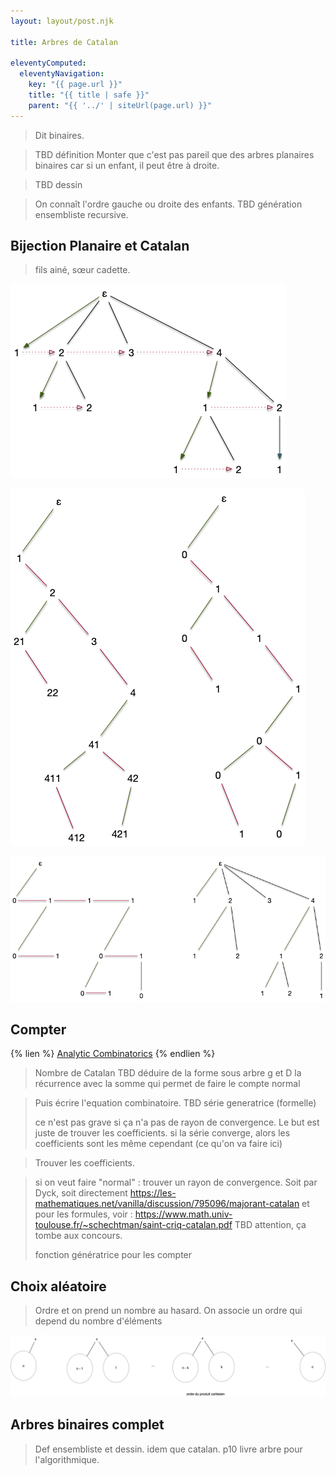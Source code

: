```yaml
---
layout: layout/post.njk

title: Arbres de Catalan

eleventyComputed:
  eleventyNavigation:
    key: "{{ page.url }}"
    title: "{{ title | safe }}"
    parent: "{{ '../' | siteUrl(page.url) }}"
---
```


> Dit binaires.

> TBD définition
> Monter que c'est pas pareil que des arbres planaires binaires car si un enfant, il peut être à droite.

> TBD dessin

> On connaît l'ordre gauche ou droite des enfants.
> TBD génération ensembliste recursive.

## Bijection Planaire et Catalan

> fils ainé, sœur cadette.

![bijection 1](./bijection-1.png)

![bijection 2](./bijection-2.png)

![bijection 3](./bijection-3.png)

## Compter

{% lien %}
[Analytic Combinatorics](https://algo.inria.fr/flajolet/Publications/book.pdf)
{% endlien %}

> Nombre de Catalan
> TBD déduire de la forme sous arbre g et D la récurrence avec la somme qui permet de faire le compte normal

> Puis écrire l'equation combinatoire.
> TBD série generatrice (formelle)
> 
> ce n'est pas grave si ça n'a pas de rayon de convergence. Le but est juste de trouver les coefficients.
> si la série converge, alors les coefficients sont les même cependant (ce qu'on va faire ici)

> Trouver les coefficients.

> 

> si on veut faire "normal" : trouver un rayon de convergence. Soit par Dyck, soit directement <https://les-mathematiques.net/vanilla/discussion/795096/majorant-catalan> et pour les formules, voir : <https://www.math.univ-toulouse.fr/~schechtman/saint-criq-catalan.pdf>
> TBD attention, ça tombe aux concours.
>
> fonction génératrice pour les compter
>

## Choix aléatoire

> Ordre et on prend un nombre au hasard.
> On associe un ordre qui depend du nombre d'éléments

![ordre](./ordre.png)

## Arbres binaires complet

> Def ensembliste et dessin.
> idem que catalan.
> p10 livre arbre pour l'algorithmique.
> 